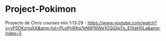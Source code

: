 # Project-Pokimon
Proyecto de Chris courses min 1:13:29 - https://www.youtube.com/watch?v=yP5DKzriqXA&amp;list=PLpPnRKq7eNW16Wq1GQjQjpTo_E0taH0La&amp;index=5
